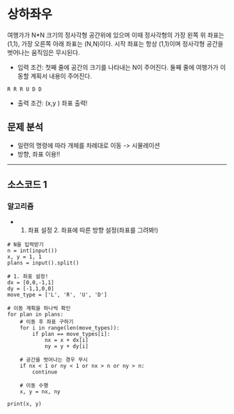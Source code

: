 # 상하좌우

여행가가 N*N 크기의 정사각형 공간위에 있으며 이때 정사각형의 가장 왼쪽 위 좌표는 (1,1), 가장 오른쪽 아래 좌표는 (N,N)이다. 시작 좌표는 항상 (1,1)이며 정사각형 공간을 벗어나는 움직임은 무시된다. 

* 입력 조건: 첫째 줄에 공간의 크기를 나타내는 N이 주어진다. 둘째 줄에 여행가가 이동할 계획서 내용이 주어진다.
~~~
R R R U D D
~~~
* 출력 조건: (x,y ) 좌표 출력! 

## 문제 분석
* 일련의 명령에 따라 개체를 차례대로 이동 -> 시물레이션
* 방향, 좌표 이용!!

---

## 소스코드 1

### 알고리즘
* 1. 좌표 설정 2. 좌표에 따른 방향 설정(좌표를 그려봐!)


~~~
# N을 입력받기
n = int(input())
x, y = 1, 1
plans = input().split()

# 1. 좌표 설정!
dx = [0,0,-1,1]
dy = [-1,1,0,0]
move_type = ['L', 'R', 'U', 'D']

# 이동 계획을 하나씩 확인
for plan in plans:
    # 이동 후 좌표 구하기
    for i in range(len(move_types)):
        if plan == move_types[i]:
            nx = x + dx[i]
            ny = y + dy[i]
    
    # 공간을 벗어나는 경우 무시
    if nx < 1 or ny < 1 or nx > n or ny > n:
        continue
        
    # 이동 수행
    x, y = nx, ny

print(x, y)
~~~

